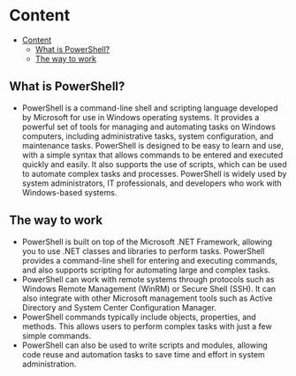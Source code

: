 # Content

- [Content](#content)
  - [What is PowerShell?](#what-is-powershell)
  - [The way to work](#the-way-to-work)
  
## What is PowerShell?

- PowerShell is a command-line shell and scripting language developed by Microsoft for use in Windows operating systems. It provides a powerful set of tools for managing and automating tasks on Windows computers, including administrative tasks, system configuration, and maintenance tasks. PowerShell is designed to be easy to learn and use, with a simple syntax that allows commands to be entered and executed quickly and easily. It also supports the use of scripts, which can be used to automate complex tasks and processes. PowerShell is widely used by system administrators, IT professionals, and developers who work with Windows-based systems.

## The way to work

- PowerShell is built on top of the Microsoft .NET Framework, allowing you to use .NET classes and libraries to perform tasks. PowerShell provides a command-line shell for entering and executing commands, and also supports scripting for automating large and complex tasks.
- PowerShell can work with remote systems through protocols such as Windows Remote Management (WinRM) or Secure Shell (SSH). It can also integrate with other Microsoft management tools such as Active Directory and System Center Configuration Manager.
- PowerShell commands typically include objects, properties, and methods. This allows users to perform complex tasks with just a few simple commands.
- PowerShell can also be used to write scripts and modules, allowing code reuse and automation tasks to save time and effort in system administration.




